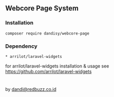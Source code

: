 ## Webcore Page System

### Installation

    composer require dandisy/webcore-page

### Dependency

    * arrilot/laravel-widgets

for arrilot/laravel-widgets installation & usage see https://github.com/arrilot/laravel-widgets


#
by dandi@redbuzz.co.id